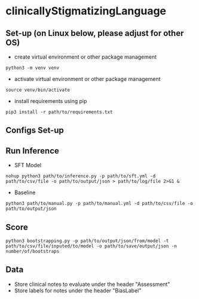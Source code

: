 # clinicallyStigmatizingLanguage
## Set-up (on Linux below, please adjust for other OS)
- create virtual environment or other package management
```
python3 -m venv venv
```
- activate virtual environment or other package management
```
source venv/bin/activate
```
- install requirements using pip
```
pip3 install -r path/to/requirements.txt
```

## Configs Set-up

## Run Inference
- SFT Model
```
nohup python3 path/to/inference.py -p path/to/sft.yml -d path/to/csv/file -o path/to/output/json > path/to/log/file 2>&1 &
```
- Baseline
```
python3 path/to/manual.py -p path/to/manual.yml -d path/to/csv/file -o path/to/output/json
```

## Score
```
python3 bootstrapping.py -p path/to/output/json/from/model -t path/to/csv/file/inputed/to/model -o path/to/save/output/json -n number/of/bootstraps
```

## Data
- Store clinical notes to evaluate under the header "Assessment"
- Store labels for notes under the header "BiasLabel"
